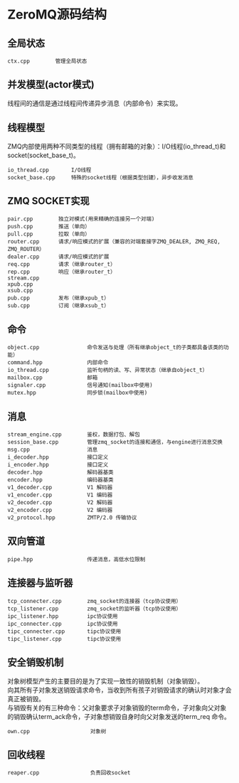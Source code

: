 # ZeroMQ源码结构

## 全局状态
```
ctx.cpp        管理全局状态
```

## 并发模型(actor模式)
线程间的通信是通过线程间传递异步消息（内部命令）来实现。

## 线程模型
ZMQ内部使用两种不同类型的线程（拥有邮箱的对象）：I/O线程(io_thread_t)和socket(socket_base_t)。
```
io_thread.cpp       I/O线程
socket_base.cpp     特殊的socket线程（根据类型创建），异步收发消息
```

## ZMQ SOCKET实现
```
pair.cpp        独立对模式(用来精确的连接另一个对端)
push.cpp        推送（单向）
pull.cpp        拉取（单向）
router.cpp      请求/响应模式的扩展（兼容的对端套接字ZMQ_DEALER, ZMQ_REQ, ZMQ_ROUTER）
dealer.cpp      请求/响应模式的扩展
req.cpp         请求（继承router_t）
rep.cpp         响应（继承router_t）
stream.cpp
xpub.cpp
xsub.cpp
pub.cpp         发布（继承xpub_t）
sub.cpp         订阅（继承xsub_t）
```


## 命令
```
object.cpp               命令发送与处理（所有继承object_t的子类都具备该类的功能）
command.hpp              内部命令
io_thread.cpp            监听句柄的读、写、异常状态（继承自object_t）
mailbox.cpp              邮箱
signaler.cpp             信号通知(mailbox中使用)
mutex.hpp                同步锁(mailbox中使用)
```

## 消息
```
stream_engine.cpp        鉴权，数据打包、解包
session_base.cpp         管理zmq_socket的连接和通信，与engine进行消息交换
msg.cpp                  消息
i_decoder.hpp            接口定义
i_encoder.hpp            接口定义
decoder.hpp              解码器基类
encoder.hpp              编码器基类
v1_decoder.cpp           V1 解码器
v1_encoder.cpp           V1 编码器
v2_decoder.cpp           V2 解码器
v2_encoder.cpp           V2 编码器
v2_protocol.hpp          ZMTP/2.0 传输协议
```

## 双向管道
```
pipe.hpp                 传递消息，高低水位限制
```

## 连接器与监听器
```
tcp_connecter.cpp        zmq_socket的连接器（tcp协议使用）
tcp_listener.cpp         zmq_socket的监听器（tcp协议使用）
ipc_listener.hpp         ipc协议使用
ipc_connecter.cpp        ipc协议使用
tipc_connecter.cpp       tipc协议使用
tipc_listener.cpp        tipc协议使用
```

## 安全销毁机制
对象树模型产生的主要目的是为了实现一致性的销毁机制（对象销毁）。  
向其所有子对象发送销毁请求命令，当收到所有孩子对销毁请求的确认时对象才会真正被销毁。  
与销毁有关的有三种命令：父对象要求子对象销毁的term命令，子对象向父对象的销毁确认term_ack命令，子对象想销毁自身时向父对象发送的term_req 命令。
```
own.cpp                   对象树
```


## 回收线程
```
reaper.cpp                负责回收socket
```